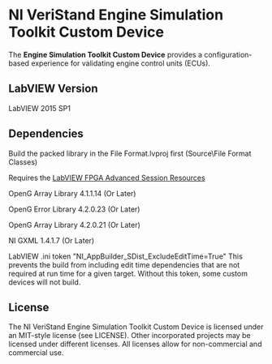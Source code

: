 # NI VeriStand Engine Simulation Toolkit Custom Device

The **Engine Simulation Toolkit Custom Device** provides a configuration-based experience for validating engine control units (ECUs).

## LabVIEW Version

LabVIEW 2015 SP1

## Dependencies

Build the packed library in the File Format.lvproj first (Source\File Format Classes)

Requires the [LabVIEW FPGA Advanced Session Resources](https://decibel.ni.com/content/docs/DOC-35574)

OpenG Array Library 4.1.1.14 (Or Later)

OpenG Error Library 4.2.0.23 (Or Later)

OpenG Array Library 4.2.0.21 (Or Later)

NI GXML 1.4.1.7 (Or Later)

LabVIEW .ini token "NI_AppBuilder_SDist_ExcludeEditTime=True"
This prevents the build from including edit time dependencies that are not required at run time for a given target. Without this token, some custom devices will not build.

## License

The NI VeriStand Engine Simulation Toolkit Custom Device is licensed under an MIT-style license (see LICENSE). Other incorporated projects may be licensed under different licenses. All licenses allow for non-commercial and commercial use.